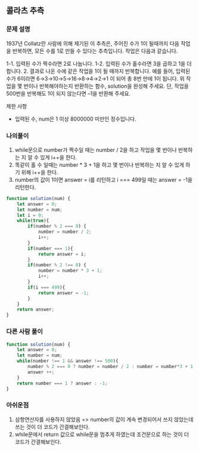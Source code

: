## 콜라츠 추측
### 문제 설명
1937년 Collatz란 사람에 의해 제기된 이 추측은, 주어진 수가 1이 될때까지 다음 작업을 반복하면, 모든 수를 1로 만들 수 있다는 추측입니다. 작업은 다음과 같습니다.

1-1. 입력된 수가 짝수라면 2로 나눕니다. 
1-2. 입력된 수가 홀수라면 3을 곱하고 1을 더합니다.
2. 결과로 나온 수에 같은 작업을 1이 될 때까지 반복합니다.
예를 들어, 입력된 수가 6이라면 6→3→10→5→16→8→4→2→1 이 되어 총 8번 만에 1이 됩니다. 위 작업을 몇 번이나 반복해야하는지 반환하는 함수, solution을 완성해 주세요. 단, 작업을 500번을 반복해도 1이 되지 않는다면 –1을 반환해 주세요.

제한 사항
- 입력된 수, num은 1 이상 8000000 미만인 정수입니다.

### 나의풀이
1. while문으로 number가 짝수일 때는 number / 2을 하고 작업을 몇 번이나 반복하는 지 알 수 있게 i++을 한다.
2. 똑같이 홀 수 일때는 number * 3 + 1을 하고 몇 번이나 반복하는 지 알 수 있게 하기 위해 i++을 한다.
3. number의 값이 1이면 answer = i를 리턴하고 i === 499일 때는 answer = -1을 리턴한다.
```jsx
function solution(num) {
    let answer = 0;
    let number = num;
    let i = 0;
    while(true){
        if(number % 2 === 0) {
            number = number / 2;
            i++;
        }
        if(number === 1){
            return answer = i;
        }
        if(number % 2 !== 0) {
            number = number * 3 + 1;
            i++;
        }
        if(i === 499){
            return answer = -1;
        }
    }
    return answer;
}
```

### 다른 사람 풀이
```jsx
function solution(num) {
    let answer = 0;
    let number = num;
    while(number !== 1 && answer !== 500){
        number % 2 === 0 ? number = number / 2 : number = number*3 + 1;
        answer ++;
    }
    return number === 1 ? answer : -1;
}
```

### 아쉬운점
1. 삼항연산자를 사용하지 않았음 => number의 값이 계속 변경되어서 쓰지 않았는데 쓰는 것이 더 코드가 간결해보인다.
2. while문에서 return 값으로 while문을 멈추게 하였는데 조건문으로 하는 것이 더 코드가 간결해보인다.
